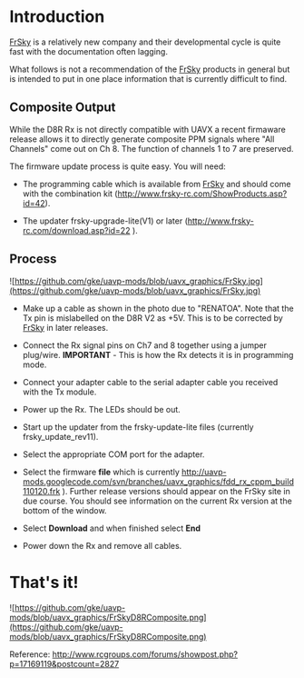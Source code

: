 # Introduction #

[FrSky](http://www.frsky-rc.com/) is a relatively new company and their developmental cycle is quite fast with the documentation often lagging.

What follows is not a recommendation of the [FrSky](http://www.frsky-rc.com/) products in general but is intended to put in one place information that is currently difficult to find.

## Composite Output ##
While the D8R Rx is not directly compatible with UAVX a recent firmaware release allows it to directly generate composite PPM signals where "All Channels" come out on Ch 8. The function of channels 1 to 7 are preserved.

The firmware update process is quite easy. You will need:

  * The programming cable which is available from [FrSky](http://www.frsky-rc.com/) and should come with the combination kit (http://www.frsky-rc.com/ShowProducts.asp?id=42).

  * The updater frsky-upgrade-lite(V1) or later (http://www.frsky-rc.com/download.asp?id=22 ).

## Process ##

![https://github.com/gke/uavp-mods/blob/uavx_graphics/FrSky.jpg](https://github.com/gke/uavp-mods/blob/uavx_graphics/FrSky.jpg)

  * Make up a cable as shown in the photo due to "RENATOA". Note that the Tx pin is mislabelled on the D8R V2 as +5V. This is to be corrected by [FrSky](http://www.frsky-rc.com/) in later releases.

  * Connect the Rx signal pins on Ch7 and 8 together using a jumper plug/wire. **IMPORTANT** - This is how the Rx detects it is in programming mode.

  * Connect your adapter cable to the serial adapter cable you received with the Tx module.

  * Power up the Rx. The LEDs should be out.

  * Start up the updater from the frsky-update-lite files (currently frsky\_update\_rev11).

  * Select the appropriate COM port for the adapter.

  * Select the firmware **file** which is currently http://uavp-mods.googlecode.com/svn/branches/uavx_graphics/fdd_rx_cppm_build110120.frk ). Further release versions should appear on the FrSky site in due course. You should see information on the current Rx version at the bottom of the window.

  * Select **Download** and when finished select **End**

  * Power down the Rx and remove all cables.

# That's it! #

![https://github.com/gke/uavp-mods/blob/uavx_graphics/FrSkyD8RComposite.png](https://github.com/gke/uavp-mods/blob/uavx_graphics/FrSkyD8RComposite.png)


Reference: http://www.rcgroups.com/forums/showpost.php?p=17169119&postcount=2827
